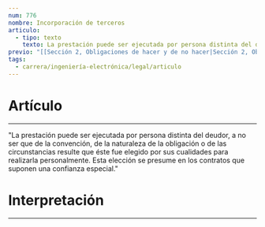 ```yaml
---
num: 776
nombre: Incorporación de terceros
articulo:
  - tipo: texto
    texto: La prestación puede ser ejecutada por persona distinta del deudor, a no ser que de la convención, de la naturaleza de la obligación o de las circunstancias resulte que éste fue elegido por sus cualidades para realizarla personalmente. Esta elección se presume en los contratos que suponen una confianza especial.
previo: "[[Sección 2, Obligaciones de hacer y de no hacer|Sección 2, Obligaciones de hacer y de no hacer]]"
tags:
  - carrera/ingeniería-electrónica/legal/articulo
---
```

# Artículo
---
"La prestación puede ser ejecutada por persona distinta del deudor, a no ser que de la convención, de la naturaleza de la obligación o de las circunstancias resulte que éste fue elegido por sus cualidades para realizarla personalmente. Esta elección se presume en los contratos que suponen una confianza especial."

# Interpretación
---
